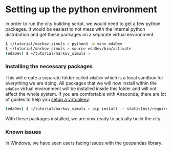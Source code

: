 # Setting up the python environment

In order to run the city building script, we would need to get a few python packages. It would be easiest to not mess with the internal python distribution and get these packages on a separate virtual environment.

```bash
$ ~/tutorial/markov_simuls > python3 -m venv edaDev
$ ~/tutorial/markov_simuls > source edaDev/bin/activate
(edaDev) $ ~/tutorial/markov_simuls >
```

### Installing the necessary packages

This will create a separate folder called `edaDev` which is a local sandbox for everything we are doing. All packages that we will now install within the `edaDev` virtual environment will be installed inside this folder and will not affect the whole system. If you are comfortable with Anaconda, there are lot of guides to help you [setup a virtualenv](https://uoa-eresearch.github.io/eresearch-cookbook/recipe/2014/11/20/conda/).

```bash
(edaDev) $ ~/tutorial/markov_simuls > pip install -r staticInst/requirements.txt
```

With these packages installed, we are now ready to actually build the city.

### Known issues
In Windows, we have seen users facing issues with the geopandas library.